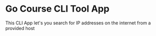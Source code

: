 # Go Course CLI Tool App
This CLI App let's you search for IP addresses on the internet from a provided host
